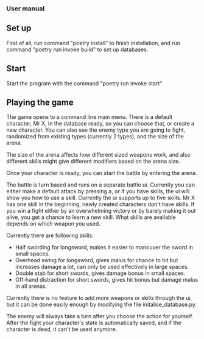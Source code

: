 ### User manual

## Set up

First of all, run command "poetry install" to finish installation, and run command "poetry run invoke build" to set up databases.

## Start
Start the program with the command "poetry run invoke start"

## Playing the game

The game opens to a command line main menu. There is a default character, Mr X, in the database ready, so you can choose that, or create a new character. You can also see the enemy type you are going to fight, randomized from existing types (currently 2 types), and the size of the arena.

The size of the arena affects how different sized weapons work, and also different skills might give different modifiers based on the arena size.

Once your character is ready, you can start the battle by entering the arena.

The battle is turn based and runs on a separate battle ui. Currently you can either make a default attack by pressing a, or if you have skills, the ui will show you how to use a skill. Currently the ui supports up to five skills. Mr X has one skill in the beginning, newly created characters don't have skills. If you win a fight either by an overwhelming victory or by barely making it out alive, you get a chance to learn a new skill. What skills are available depends on which weapon you used.

Currently there are following skills:
- Half swording for longsword, makes it easier to manouver the sword in small spaces.
- Overhead swing for longsword, gives malus for chance to hit but increases damage a lot, can only be used effectively in large spaces.
- Double stab for short swords, gives damage bonus in small spaces.
- Off-hand distraction for short swords, gives hit bonus but damage malus in all arenas.

Currently there is no feature to add more weapons or skills through the ui, but it can be done easily enough by modifying the file initalise_database.py.

The enemy will always take a turn after you choose the action for yourself. After the fight your character's state is automatically saved, and if the character is dead, it can't be used anymore.

